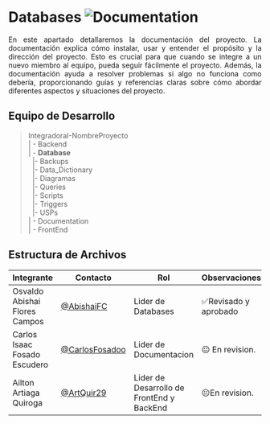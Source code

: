 # Databases ![Documentation](https://img.shields.io/badge/Documentation-Yes-brightgreen)

<p align = justify>
En este apartado detallaremos la documentación del proyecto. La documentación explica cómo instalar, usar y entender el propósito y la dirección del proyecto. Esto es crucial para que cuando se integre a un nuevo miembro al equipo, pueda seguir fácilmente el proyecto. Además, la documentación ayuda a resolver problemas si algo no funciona como debería, proporcionando guías y referencias claras sobre cómo abordar diferentes aspectos y situaciones del proyecto.
</p>

## Equipo de Desarrollo
>IntegradoraI-NombreProyecto<br>
>| - Backend <br>
>| - **Database**<br>
>&nbsp;&nbsp;|- Backups<br>
>&nbsp;&nbsp;|- Data_Dictionary<br>
>&nbsp;&nbsp;|- Diagramas<br>
>&nbsp;&nbsp;|- Queries<br>
>&nbsp;&nbsp;|- Scripts<br>
>&nbsp;&nbsp;|- Triggers<br>
>&nbsp;&nbsp;|- USPs<br>
>| - Documentation<br>
>| - FrontEnd


## Estructura de Archivos
|Integrante|Contacto|Rol|Observaciones|
|------------|--------|---|---|
|Osvaldo Abishai Flores Campos|[@AbishaiFC](https://github.com/AbishaiFC)|Lider de Databases|✅Revisado y aprobado|
|Carlos Isaac Fosado Escudero|[@CarlosFosadoo](https://github.com/CarlosFosadoo)|Lider de Documentacion|😐 En revision.|
|Ailton Artiaga Quiroga|[@ArtQuir29](https://github.com/ArtQuir29)|Lider de Desarrollo de FrontEnd y BackEnd | 😐En revision.|
